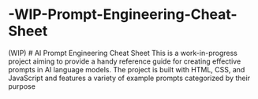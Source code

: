 # -WIP-Prompt-Engineering-Cheat-Sheet
(WIP) # AI Prompt Engineering Cheat Sheet  This is a work-in-progress project aiming to provide a handy reference guide for creating effective prompts in AI language models. The project is built with HTML, CSS, and JavaScript and features a variety of example prompts categorized by their purpose
